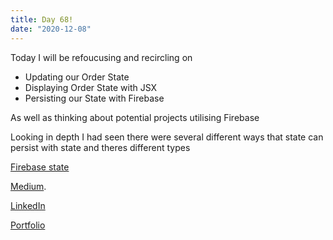 ```yaml
---
title: Day 68!
date: "2020-12-08"
---
```



Today I will be refoucusing and recircling on 

- Updating our Order State
- Displaying Order State with JSX
- Persisting our State with Firebase

As well as thinking about potential projects utilising Firebase


Looking in depth I had seen there were several different ways that state can persist with state and theres different types 

[Firebase state](https://firebase.google.com/docs/auth/web/auth-state-persistence)


[Medium](https://medium.com/@kalemajoanna).

[LinkedIn](https://www.linkedin.com/in/joanna-e-kalema-a5a5b4136/)

[Portfolio](https://joannathedeveloper.netlify.app/)
